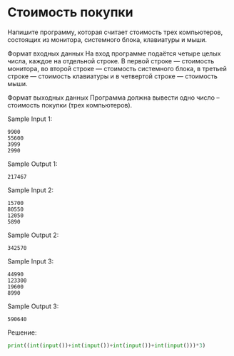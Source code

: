 # Стоимость покупки

Напишите программу, которая считает стоимость трех компьютеров, состоящих из монитора, системного блока, клавиатуры и мыши.

Формат входных данных
На вход программе подаётся четыре целых числа, каждое на отдельной строке. В первой строке — стоимость монитора, во второй строке — стоимость системного блока, в третьей строке — стоимость клавиатуры и в четвертой строке — стоимость мыши.

Формат выходных данных
Программа должна вывести одно число – стоимость покупки (трех компьютеров).

Sample Input 1:
```
9900
55600
3999
2990
```

Sample Output 1:
```
217467
```

Sample Input 2:
```
15700
80550
12050
5890
```

Sample Output 2:
```
342570
```

Sample Input 3:
```
44990
123300
19600
8990
```

Sample Output 3:
```
590640
```

Решение:
```python
print((int(input())+int(input())+int(input())+int(input()))*3)
```

